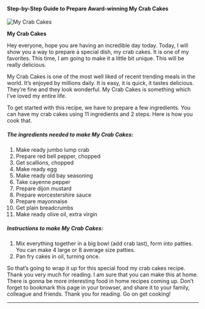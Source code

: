             

#### Step-by-Step Guide to Prepare Award-winning My Crab Cakes

![My Crab Cakes](https://img-global.cpcdn.com/recipes/4912506646036480/751x532cq70/my-crab-cakes-recipe-main-photo.jpg)

**My Crab Cakes**

Hey everyone, hope you are having an incredible day today. Today, I will show you a way to prepare a special dish, my crab cakes. It is one of my favorites. This time, I am going to make it a little bit unique. This will be really delicious.

My Crab Cakes is one of the most well liked of recent trending meals in the world. It’s enjoyed by millions daily. It is easy, it is quick, it tastes delicious. They’re fine and they look wonderful. My Crab Cakes is something which I’ve loved my entire life.

To get started with this recipe, we have to prepare a few ingredients. You can have my crab cakes using 11 ingredients and 2 steps. Here is how you cook that.

##### The ingredients needed to make My Crab Cakes:

1.  Make ready jumbo lump crab
2.  Prepare red bell pepper, chopped
3.  Get scallions, chopped
4.  Make ready egg
5.  Make ready old bay seasoning
6.  Take cayenne pepper
7.  Prepare dijon mustard
8.  Prepare worcestershire sauce
9.  Prepare mayonnaise
10.  Get plain breadcrumbs
11.  Make ready olive oil, extra virgin

##### Instructions to make My Crab Cakes:

1.  Mix everything together in a big bowl (add crab last), form into patties. You can make 4 large or 8 average size patties.
2.  Pan fry cakes in oil, turning once.

So that’s going to wrap it up for this special food my crab cakes recipe. Thank you very much for reading. I am sure that you can make this at home. There is gonna be more interesting food in home recipes coming up. Don’t forget to bookmark this page in your browser, and share it to your family, colleague and friends. Thank you for reading. Go on get cooking!

* * *